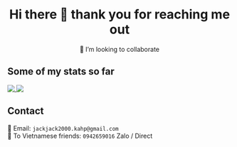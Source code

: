 <h1 align="center"> Hi there 👋 thank you for reaching me out </h1>
<p align="center"> 👯 I’m looking to collaborate </p>

## Some of my stats so far
<a height=165 width=200 href="https://github.com/binhnguyen00">
  <img align="top" src="https://github-readme-stats.vercel.app/api?username=binhnguyen00&show_icons=true"/>
</a>
<a height=165 width=200 href="https://github.com/binhnguyen00">
  <img align="top" src="https://github-readme-stats.vercel.app/api/top-langs?username=binhnguyen00&layout=compact" />
</a>

## Contact
📧 Email: ```jackjack2000.kahp@gmail.com```
<br/>
📲 To Vietnamese friends: ```0942659016``` Zalo / Direct
